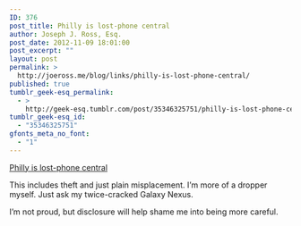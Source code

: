 ```yaml
---
ID: 376
post_title: Philly is lost-phone central
author: Joseph J. Ross, Esq.
post_date: 2012-11-09 18:01:00
post_excerpt: ""
layout: post
permalink: >
  http://joeross.me/blog/links/philly-is-lost-phone-central/
published: true
tumblr_geek-esq_permalink:
  - >
    http://geek-esq.tumblr.com/post/35346325751/philly-is-lost-phone-central
tumblr_geek-esq_id:
  - "35346325751"
gfonts_meta_no_font:
  - "1"
---
```

<a href='http://www.huffingtonpost.com/2012/11/08/smartphone-theft-philadelphia-most-dangerous_n_2093146.html'>Philly is lost-phone central</a><div class="link_description"><p>This includes theft and just plain misplacement. I&#8217;m more of a dropper myself. Just ask my twice-cracked Galaxy Nexus.</p>

<p>I&#8217;m not proud, but disclosure will help shame me into being more careful.</p></div>